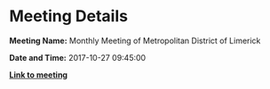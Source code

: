 # Meeting Details

**Meeting Name:** Monthly Meeting of Metropolitan District of Limerick

**Date and Time:** 2017-10-27 09:45:00

**<a href="https://www.limerick.ie/council/whats-on/monthly-meeting-metropolitan-district-limerick-36" target="_blank">Link to meeting</a>**
